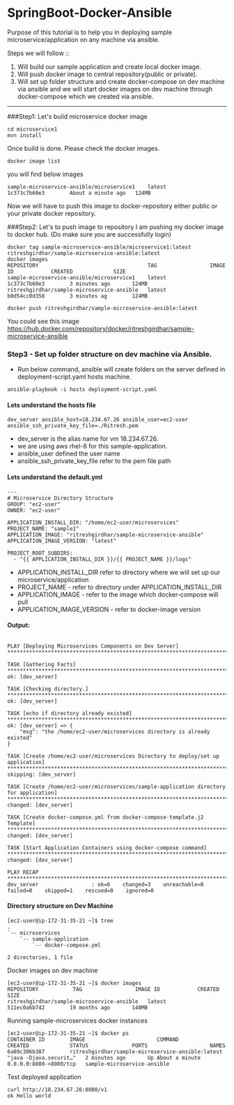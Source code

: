 # SpringBoot-Docker-Ansible


Purpose of this tutorial is to help you in deploying sample microservice/application on any machine via ansible.

Steps we will follow ::
1. Will build our sample application and create local docker image.
2. Will push docker image to central repository(public or private).
3. Will set up folder structure and create docker-compose on dev machine via ansible and we will start docker images on dev machine through docker-compose which we created via ansible.
----

###Step1: Let's build microservice docker image
```$xslt
cd microservice1
mvn install
```

Once build is done. Please check the docker images.
```$xslt
docker image list
```
you will find below images
```$xslt
sample-microservice-ansible/microservice1    latest              1c373c7b60e3        About a minute ago   124MB
```

Now we will have to push this image to docker-repository either public or your private docker repository.

###Step2: Let's to push image to repository
I am pushing my docker image to docker hub. (Do make sure you are successfully login) 
```$xslt
docker tag sample-microservice-ansible/microservice1:latest ritreshgirdhar/sample-microservice-ansible:latest
docker images
REPOSITORY                                   TAG                 IMAGE ID            CREATED             SIZE
sample-microservice-ansible/microservice1    latest              1c373c7b60e3        3 minutes ago       124MB
ritreshgirdhar/sample-microservice-ansible   latest              b0d54cc0d358        3 minutes ag        124MB
```
```$xslt
docker push ritreshgirdhar/sample-microservice-ansible:latest
```

You could see this image https://hub.docker.com/repository/docker/ritreshgirdhar/sample-microservice-ansible 
   
### Step3 - Set up folder structure on dev machine via Ansible.
* Run below command, ansible will create folders on the server defined in deployment-script.yaml hosts machine.

```$xslt
ansible-playbook -i hosts deployment-script.yaml
```

#### Lets understand the hosts file
```$xslt
dev_server ansible_host=18.234.67.26 ansible_user=ec2-user ansible_ssh_private_key_file=./Ritresh.pem
```

* dev_server is the alias name for vm 18.234.67.26. 
* we are using aws rhel-8 for this sample-application.
* ansible_user defined the user name
* ansible_ssh_private_key_file refer to the pem file path

#### Lets understand the default.yml

```$xslt
---
# Microservice Directory Structure
GROUP: "ec2-user" 
OWNER: "ec2-user"

APPLICATION_INSTALL_DIR: "/home/ec2-user/microservices"
PROJECT_NAME: "sample1"
APPLICATION_IMAGE: "ritreshgirdhar/sample-microservice-ansible"
APPLICATION_IMAGE_VERSION: "latest"

PROJECT_ROOT_SUBDIRS:
  - "{{ APPLICATION_INSTALL_DIR }}/{{ PROJECT_NAME }}/logs"
```

* APPLICATION_INSTALL_DIR refer to directory where we will set up our microservice/application
* PROJECT_NAME - refer to directory under APPLICATION_INSTALL_DIR
* APPLICATION_IMAGE - refer to the image which docker-compose will pull
* APPLICATION_IMAGE_VERSION - refer to docker-image version 



#### Output:
```$xslt

PLAY [Deploying Microservices Components on Dev Server] *******************************************************************************************************************************************************************************

TASK [Gathering Facts] ****************************************************************************************************************************************************************************************************************
ok: [dev_server]

TASK [Checking directory.] ************************************************************************************************************************************************************************************************************
ok: [dev_server]

TASK [echo if directory already existed] **********************************************************************************************************************************************************************************************
ok: [dev_server] => {
    "msg": "the /home/ec2-user/microservices directory is already existed"
}

TASK [Create /home/ec2-user/microservices Directory to deploy/set up application] *****************************************************************************************************************************************************
skipping: [dev_server]

TASK [Create /home/ec2-user/microservices/sample-application directory for application] ************************************************************************************************************************************************
changed: [dev_server]

TASK [Create docker-compose.yml from docker-compose-template.j2 Template] *************************************************************************************************************************************************************
changed: [dev_server]

TASK [Start Application Containers using docker-compose command] **********************************************************************************************************************************************************************
changed: [dev_server]

PLAY RECAP ****************************************************************************************************************************************************************************************************************************
dev_server                 : ok=6    changed=3    unreachable=0    failed=0    skipped=1    rescued=0    ignored=0   
```

#### Directory structure on Dev Machine
```$xslt
[ec2-user@ip-172-31-35-21 ~]$ tree
.
`-- microservices
    `-- sample-application
        `-- docker-compose.yml

2 directories, 1 file
```
Docker images on dev machine
```$xslt
[ec2-user@ip-172-31-35-21 ~]$ docker images
REPOSITORY           TAG                 IMAGE ID            CREATED             SIZE
ritreshgirdhar/sample-microservice-ansible   latest              511ec0a6b742        19 months ago       148MB
```

Running sample-microservices docker instances 
````$xslt
[ec2-user@ip-172-31-35-21 ~]$ docker ps
CONTAINER ID        IMAGE                       COMMAND                  CREATED             STATUS              PORTS                    NAMES
6a09c306b387        ritreshgirdhar/sample-microservice-ansible:latest   "java -Djava.securit…"   2 minutes ago       Up About a minute   0.0.0.0:8080->8080/tcp   sample-microservice-ansible
````


Test deployed application 
```$xslt
curl http://18.234.67.26:8080/v1
ok Hello world
```